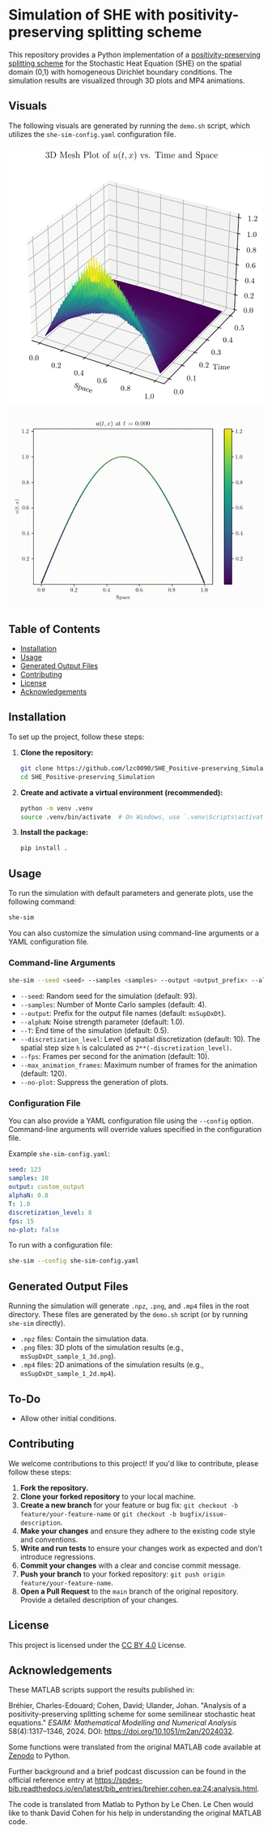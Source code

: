# Simulation of SHE with positivity-preserving splitting scheme

This repository provides a Python implementation of a [positivity-preserving splitting scheme](#acknowledgements) for the Stochastic Heat Equation (SHE) on the spatial domain (0,1) with homogeneous Dirichlet boundary conditions. The simulation results are visualized through 3D plots and MP4 animations.

## Visuals

The following visuals are generated by running the `demo.sh` script, which utilizes the `she-sim-config.yaml` configuration file.

![3D Plot of u(t,x)](Demo_2-1_3d.png)

![2D Animation of u(t,x)](Demo_2-1_2d.gif)

## Table of Contents

- [Installation](#installation)
- [Usage](#usage)
- [Generated Output Files](#generated-output-files)
- [Contributing](#contributing)
- [License](#license)
- [Acknowledgements](#acknowledgements)

## Installation

To set up the project, follow these steps:

1.  **Clone the repository:**

    ```bash
    git clone https://github.com/lzc0090/SHE_Positive-preserving_Simulation.git
    cd SHE_Positive-preserving_Simulation
    ```

2.  **Create and activate a virtual environment (recommended):**

    ```bash
    python -m venv .venv
    source .venv/bin/activate  # On Windows, use `.venv\Scripts\activate`
    ```

3.  **Install the package:**

    ```bash
    pip install .
    ```

## Usage

To run the simulation with default parameters and generate plots, use the following command:

```bash
she-sim
```

You can also customize the simulation using command-line arguments or a YAML configuration file.

### Command-line Arguments

```bash
she-sim --seed <seed> --samples <samples> --output <output_prefix> --alphaN <alphaN> --T <T> --discretization_level <discretization_level> --fps <fps> --max_animation_frames <max_animation_frames> --no-plot
```

-   `--seed`: Random seed for the simulation (default: 93).
-   `--samples`: Number of Monte Carlo samples (default: 4).
-   `--output`: Prefix for the output file names (default: `msSupDxDt`).
-   `--alphaN`: Noise strength parameter (default: 1.0).
-   `--T`: End time of the simulation (default: 0.5).
-   `--discretization_level`: Level of spatial discretization (default: 10). The spatial step size `h` is calculated as `2**(-discretization_level)`.
-   `--fps`: Frames per second for the animation (default: 10).
-   `--max_animation_frames`: Maximum number of frames for the animation (default: 120).
-   `--no-plot`: Suppress the generation of plots.

### Configuration File

You can also provide a YAML configuration file using the `--config` option. Command-line arguments will override values specified in the configuration file.

Example `she-sim-config.yaml`:

```yaml
seed: 123
samples: 10
output: custom_output
alphaN: 0.8
T: 1.0
discretization_level: 8
fps: 15
no-plot: false
```

To run with a configuration file:

```bash
she-sim --config she-sim-config.yaml
```

## Generated Output Files

Running the simulation will generate `.npz`, `.png`, and `.mp4` files in the root directory. These files are generated by the `demo.sh` script (or by running `she-sim` directly).

-   `.npz` files: Contain the simulation data.
-   `.png` files: 3D plots of the simulation results (e.g., `msSupDxDt_sample_1_3d.png`).
-   `.mp4` files: 2D animations of the simulation results (e.g., `msSupDxDt_sample_1_2d.mp4`).

## To-Do

-   Allow other initial conditions.

## Contributing

We welcome contributions to this project! If you'd like to contribute, please follow these steps:

1.  **Fork the repository.**
2.  **Clone your forked repository** to your local machine.
3.  **Create a new branch** for your feature or bug fix: `git checkout -b feature/your-feature-name` or `git checkout -b bugfix/issue-description`.
4.  **Make your changes** and ensure they adhere to the existing code style and conventions.
5.  **Write and run tests** to ensure your changes work as expected and don't introduce regressions.
6.  **Commit your changes** with a clear and concise commit message.
7.  **Push your branch** to your forked repository: `git push origin feature/your-feature-name`.
8.  **Open a Pull Request** to the `main` branch of the original repository. Provide a detailed description of your changes.

## License

This project is licensed under the [CC BY 4.0](https://creativecommons.org/licenses/by/4.0/) License.

## Acknowledgements

These MATLAB scripts support the results published in:

Bréhier, Charles-Edouard; Cohen, David; Ulander, Johan.
"Analysis of a positivity-preserving splitting scheme for some semilinear
stochastic heat equations." *ESAIM: Mathematical Modelling and Numerical
Analysis* 58(4):1317–1346, 2024. DOI:
<https://doi.org/10.1051/m2an/2024032>.

Some functions were translated from the original MATLAB code available at [Zenodo](https://zenodo.org/records/10300733) to Python.

Further background and a brief podcast discussion can be found in the
official reference entry at
<https://spdes-bib.readthedocs.io/en/latest/bib_entries/brehier.cohen.ea:24:analysis.html>.

The code is translated from Matlab to Python by Le Chen. Le Chen would like to thank David Cohen for his help in understanding the original MATLAB code.
